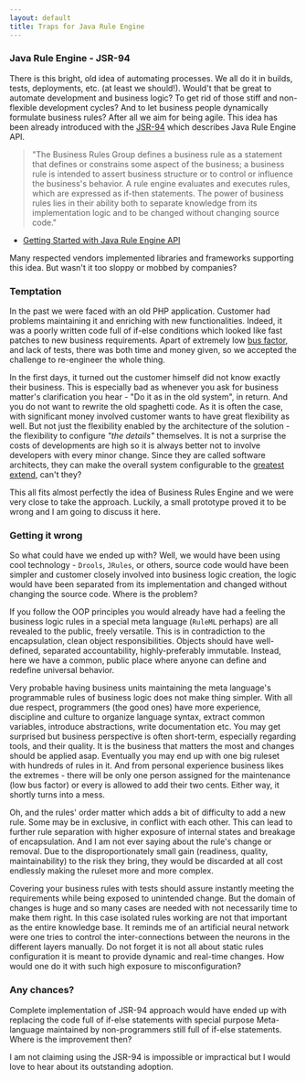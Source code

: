 ```yaml
---
layout: default
title: Traps for Java Rule Engine
---
```


### Java Rule Engine - JSR-94
There is this bright, old idea of automating processes. We all do it in builds, tests, deployments, etc. (at least we should!). Would't that be great to automate development and business logic? To get rid of those stiff and non-flexible development cycles? And to let business people dynamically formulate business rules? After all we aim for being agile.
This idea has been already introduced with the [JSR-94](https://jcp.org/en/jsr/detail?id=94) which describes Java Rule Engine API. 

> "The Business Rules Group defines a business rule as a statement that defines or constrains some aspect of the business;
> a business rule is intended to assert business structure or to control or influence the business's behavior.
> A rule engine evaluates and executes rules, which are expressed as if-then statements.
> The power of business rules lies in their ability both to separate knowledge from its implementation logic and to be changed without changing source code."
- [Getting Started with Java Rule Engine API](http://www.oracle.com/technetwork/articles/javase/javarule-139829.html)

Many respected vendors implemented libraries and frameworks supporting this idea. But wasn't it too sloppy or mobbed by companies?

### Temptation
In the past we were faced with an old PHP application. Customer had problems maintaining it and enriching with new functionalities. Indeed, it was a poorly written code full of if-else conditions which looked like fast patches to new business requirements. Apart of extremely low [bus factor](https://en.wikipedia.org/wiki/Bus_factor), and lack of tests, there was both time and money given, so we accepted the challenge to re-engineer the whole thing.

In the first days, it turned out the customer himself did not know exactly their business. This is especially bad as whenever you ask for business matter's clarification you hear - "Do it as in the old system", in return. And you do not want to rewrite the old spaghetti code. As it is often the case, with significant money involved customer wants to have great flexibility as well. But not just the flexibility enabled by the architecture of the solution - the flexibility to configure _"the details"_ themselves. It is not a surprise the costs of developments are high so it is always better not to involve developers with every minor change. Since they are called software architects, they can make the overall system configurable to the [greatest extend](http://martinfowler.com/ieeeSoftware/whoNeedsArchitect.pdf), can't they?

This all fits almost perfectly the idea of Business Rules Engine and we were very close to take the approach. Luckily, a small prototype proved it to be wrong and I am going to discuss it here.

### Getting it wrong
So what could have we ended up with? Well, we would have been using cool technology - `Drools`, `JRules`, or others, source code would have been simpler and customer closely involved into business logic creation, the logic would have been separated from its implementation and changed without changing the source code. Where is the problem?

If you follow the OOP principles you would already have had a feeling the business logic rules in a special meta language (`RuleML` perhaps) are all revealed to the public, freely versatile. This is in contradiction to the encapsulation, clean object responsibilities. Objects should have well-defined, separated accountability, highly-preferably immutable. Instead, here we have a common, public place where anyone can define and redefine universal behavior.

Very probable having business units maintaining the meta language's programmable rules of business logic does not make thing simpler. With all due respect, programmers (the good ones) have more experience, discipline and culture to organize language syntax, extract common variables, introduce abstractions, write documentation etc. You may get surprised but business perspective is often short-term, especially regarding tools, and their quality. It is the business that matters the most and changes should be applied asap. Eventually you may end up with one big ruleset with hundreds of rules in it. And from personal experience business likes the extremes - there will be only one person assigned for the maintenance (low bus factor) or every is allowed to add their two cents. Either way, it shortly turns into a mess.

Oh, and the rules' order matter which adds a bit of difficulty to add a new rule. Some may be in exclusive, in conflict with each other. This can lead to further rule separation with higher exposure of internal states and breakage of encapsulation. And I am not ever saying about the rule's change or removal. Due to the disproportionately small gain (readiness, quality, maintainability) to the risk they bring, they would be discarded at all cost endlessly making the ruleset more and more complex.

Covering your business rules with tests should assure instantly meeting the requirements while being exposed to unintended change. But the domain of changes is huge and so many cases are needed with not necessarily time to make them right. In this case isolated rules working are not that important as the entire knowledge base. It reminds me of an artificial neural network were one tries to control the inter-connections between the neurons in the different layers manually.
Do not forget it is not all about static rules configuration it is meant to provide dynamic and real-time changes. How would one do it with such high exposure to misconfiguration?

### Any chances?
Complete implementation of JSR-94 approach would have ended up with replacing the code full of if-else statements with special purpose Meta-language maintained by non-programmers still full of if-else statements. Where is the improvement then?

I am not claiming using the JSR-94 is impossible or impractical but I would love to hear about its outstanding adoption.

